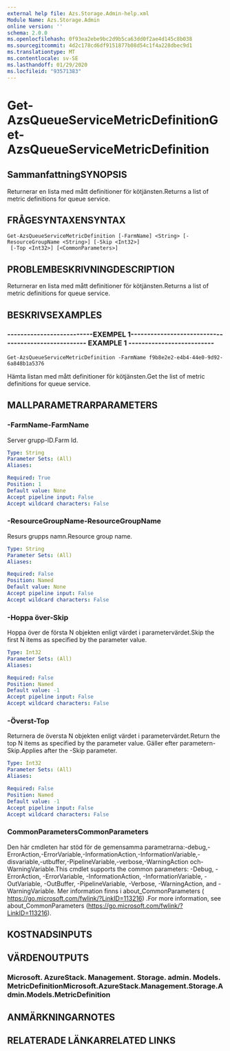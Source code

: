 ```yaml
---
external help file: Azs.Storage.Admin-help.xml
Module Name: Azs.Storage.Admin
online version: ''
schema: 2.0.0
ms.openlocfilehash: 0f93ea2ebe9bc2d9b5ca63dd0f2ae4d145c8b038
ms.sourcegitcommit: 4d2c178cd6df9151877b08d54c1f4a228dbec9d1
ms.translationtype: MT
ms.contentlocale: sv-SE
ms.lasthandoff: 01/29/2020
ms.locfileid: "93571383"
---
```

# <span data-ttu-id="4f2b0-101">Get-AzsQueueServiceMetricDefinition</span><span class="sxs-lookup"><span data-stu-id="4f2b0-101">Get-AzsQueueServiceMetricDefinition</span></span>

## <span data-ttu-id="4f2b0-102">Sammanfattning</span><span class="sxs-lookup"><span data-stu-id="4f2b0-102">SYNOPSIS</span></span>
<span data-ttu-id="4f2b0-103">Returnerar en lista med mått definitioner för kötjänsten.</span><span class="sxs-lookup"><span data-stu-id="4f2b0-103">Returns a list of metric definitions for queue service.</span></span>

## <span data-ttu-id="4f2b0-104">FRÅGESYNTAXEN</span><span class="sxs-lookup"><span data-stu-id="4f2b0-104">SYNTAX</span></span>

```
Get-AzsQueueServiceMetricDefinition [-FarmName] <String> [-ResourceGroupName <String>] [-Skip <Int32>]
 [-Top <Int32>] [<CommonParameters>]
```

## <span data-ttu-id="4f2b0-105">PROBLEMBESKRIVNING</span><span class="sxs-lookup"><span data-stu-id="4f2b0-105">DESCRIPTION</span></span>
<span data-ttu-id="4f2b0-106">Returnerar en lista med mått definitioner för kötjänsten.</span><span class="sxs-lookup"><span data-stu-id="4f2b0-106">Returns a list of metric definitions for queue service.</span></span>

## <span data-ttu-id="4f2b0-107">BESKRIVS</span><span class="sxs-lookup"><span data-stu-id="4f2b0-107">EXAMPLES</span></span>

### <span data-ttu-id="4f2b0-108">--------------------------EXEMPEL 1--------------------------</span><span class="sxs-lookup"><span data-stu-id="4f2b0-108">-------------------------- EXAMPLE 1 --------------------------</span></span>
```
Get-AzsQueueServiceMetricDefinition -FarmName f9b8e2e2-e4b4-44e0-9d92-6a848b1a5376
```

<span data-ttu-id="4f2b0-109">Hämta listan med mått definitioner för kötjänsten.</span><span class="sxs-lookup"><span data-stu-id="4f2b0-109">Get the list of metric definitions for queue service.</span></span>

## <span data-ttu-id="4f2b0-110">MALLPARAMETRAR</span><span class="sxs-lookup"><span data-stu-id="4f2b0-110">PARAMETERS</span></span>

### <span data-ttu-id="4f2b0-111">-FarmName</span><span class="sxs-lookup"><span data-stu-id="4f2b0-111">-FarmName</span></span>
<span data-ttu-id="4f2b0-112">Server grupp-ID.</span><span class="sxs-lookup"><span data-stu-id="4f2b0-112">Farm Id.</span></span>

```yaml
Type: String
Parameter Sets: (All)
Aliases: 

Required: True
Position: 1
Default value: None
Accept pipeline input: False
Accept wildcard characters: False
```

### <span data-ttu-id="4f2b0-113">-ResourceGroupName</span><span class="sxs-lookup"><span data-stu-id="4f2b0-113">-ResourceGroupName</span></span>
<span data-ttu-id="4f2b0-114">Resurs grupps namn.</span><span class="sxs-lookup"><span data-stu-id="4f2b0-114">Resource group name.</span></span>

```yaml
Type: String
Parameter Sets: (All)
Aliases: 

Required: False
Position: Named
Default value: None
Accept pipeline input: False
Accept wildcard characters: False
```

### <span data-ttu-id="4f2b0-115">-Hoppa över</span><span class="sxs-lookup"><span data-stu-id="4f2b0-115">-Skip</span></span>
<span data-ttu-id="4f2b0-116">Hoppa över de första N objekten enligt värdet i parametervärdet.</span><span class="sxs-lookup"><span data-stu-id="4f2b0-116">Skip the first N items as specified by the parameter value.</span></span>

```yaml
Type: Int32
Parameter Sets: (All)
Aliases: 

Required: False
Position: Named
Default value: -1
Accept pipeline input: False
Accept wildcard characters: False
```

### <span data-ttu-id="4f2b0-117">-Överst</span><span class="sxs-lookup"><span data-stu-id="4f2b0-117">-Top</span></span>
<span data-ttu-id="4f2b0-118">Returnera de översta N objekten enligt värdet i parametervärdet.</span><span class="sxs-lookup"><span data-stu-id="4f2b0-118">Return the top N items as specified by the parameter value.</span></span>
<span data-ttu-id="4f2b0-119">Gäller efter parametern-Skip.</span><span class="sxs-lookup"><span data-stu-id="4f2b0-119">Applies after the -Skip parameter.</span></span>

```yaml
Type: Int32
Parameter Sets: (All)
Aliases: 

Required: False
Position: Named
Default value: -1
Accept pipeline input: False
Accept wildcard characters: False
```

### <span data-ttu-id="4f2b0-120">CommonParameters</span><span class="sxs-lookup"><span data-stu-id="4f2b0-120">CommonParameters</span></span>
<span data-ttu-id="4f2b0-121">Den här cmdleten har stöd för de gemensamma parametrarna:-debug,-ErrorAction,-ErrorVariable,-InformationAction,-InformationVariable,-disvariable,-utbuffer,-PipelineVariable,-verbose,-WarningAction och-WarningVariable.</span><span class="sxs-lookup"><span data-stu-id="4f2b0-121">This cmdlet supports the common parameters: -Debug, -ErrorAction, -ErrorVariable, -InformationAction, -InformationVariable, -OutVariable, -OutBuffer, -PipelineVariable, -Verbose, -WarningAction, and -WarningVariable.</span></span> <span data-ttu-id="4f2b0-122">Mer information finns i about_CommonParameters ( https://go.microsoft.com/fwlink/?LinkID=113216) .</span><span class="sxs-lookup"><span data-stu-id="4f2b0-122">For more information, see about_CommonParameters (https://go.microsoft.com/fwlink/?LinkID=113216).</span></span>

## <span data-ttu-id="4f2b0-123">KOSTNADS</span><span class="sxs-lookup"><span data-stu-id="4f2b0-123">INPUTS</span></span>

## <span data-ttu-id="4f2b0-124">VÄRDEN</span><span class="sxs-lookup"><span data-stu-id="4f2b0-124">OUTPUTS</span></span>

### <span data-ttu-id="4f2b0-125">Microsoft. AzureStack. Management. Storage. admin. Models. MetricDefinition</span><span class="sxs-lookup"><span data-stu-id="4f2b0-125">Microsoft.AzureStack.Management.Storage.Admin.Models.MetricDefinition</span></span>

## <span data-ttu-id="4f2b0-126">ANMÄRKNINGAR</span><span class="sxs-lookup"><span data-stu-id="4f2b0-126">NOTES</span></span>

## <span data-ttu-id="4f2b0-127">RELATERADE LÄNKAR</span><span class="sxs-lookup"><span data-stu-id="4f2b0-127">RELATED LINKS</span></span>

